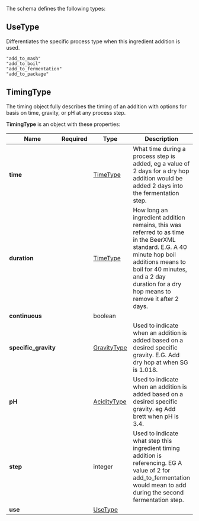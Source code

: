 The schema defines the following types:

## UseType 

Differentiates the specific process type when this ingredient addition is used.

`"add_to_mash"`<br/>`"add_to_boil"`<br/>`"add_to_fermentation"`<br/>`"add_to_package"`
## TimingType 

The timing object fully describes the timing of an addition with options for basis on time, gravity, or pH at any process step.

**TimingType** is an object with these properties:

|Name|Required|Type|Description|
|--|--|--|--|
| **time** |  | [TimeType](measureable_units.json.md#timetype)| What time during a process step is added, eg a value of 2 days for a dry hop addition would be added 2 days into the fermentation step. |
| **duration** |  | [TimeType](measureable_units.json.md#timetype)| How long an ingredient addition remains, this was referred to as time in the BeerXML standard. E.G. A 40 minute hop boil additions means to boil for 40 minutes, and a 2 day duration for a dry hop means to remove it after 2 days. |
| **continuous** |  | boolean|  |
| **specific_gravity** |  | [GravityType](measureable_units.json.md#gravitytype)| Used to indicate when an addition is added based on a desired specific gravity. E.G. Add dry hop at when SG is 1.018. |
| **pH** |  | [AcidityType](measureable_units.json.md#aciditytype)| Used to indicate when an addition is added based on a desired specific gravity. eg Add brett when pH is 3.4. |
| **step** |  | integer| Used to indicate what step this ingredient timing addition is referencing. EG A value of 2 for add_to_fermentation would mean to add during the second fermentation step. |
| **use** |  | [UseType](#usetype)|  |

